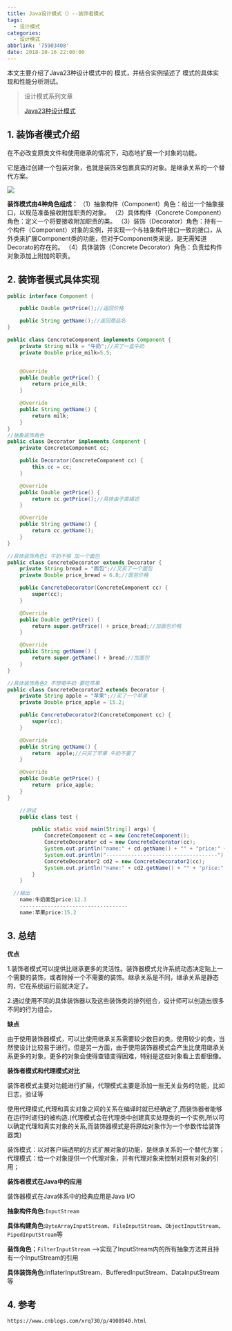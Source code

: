 ```yaml
---
title: Java设计模式（）--装饰者模式
tags:
  - 设计模式
categories:
  - 设计模式
abbrlink: '75903408'
date: 2018-10-16 22:00:00
---
```


本文主要介绍了Java23种设计模式中的 模式，并结合实例描述了 模式的具体实现和性能分析测试。

<!--more-->

> 设计模式系列文章
>
> [Java23种设计模式](https://www.lixueduan.com/categories/%E8%AE%BE%E8%AE%A1%E6%A8%A1%E5%BC%8F/)

## 1. 装饰者模式介绍

在不必改变原类文件和使用继承的情况下，动态地扩展一个对象的功能。

它是通过创建一个包装对象，也就是装饰来包裹真实的对象。是继承关系的一个替代方案。

![](https://github.com/illusorycloud/illusorycloud.github.io/raw/hexo/myImages/design_pattern/six-decorator.png)

**装饰模式由4种角色组成：**
（1）抽象构件（Component）角色：给出一个抽象接口，以规范准备接收附加职责的对象。
（2）具体构件（Concrete Component）角色：定义一个将要接收附加职责的类。
（3）装饰（Decorator）角色：持有一个构件（Component）对象的实例，并实现一个与抽象构件接口一致的接口，从外类来扩展Component类的功能，但对于Component类来说，是无需知道Decorato的存在的。
（4）具体装饰（Concrete Decorator）角色：负责给构件对象添加上附加的职责。

## 2. 装饰者模式具体实现

```java
public interface Component {

    public Double getPrice();//返回价格

    public String getName();//返回商品名
}

public class ConcreteComponent implements Component {
    private String milk = "牛奶";//买了一盒牛奶
    private Double price_milk=5.5;


    @Override
    public Double getPrice() {
        return price_milk;
    }

    @Override
    public String getName() {
        return milk;
    }
}
//抽象装饰角色
public class Decorator implements Component {
    private ConcreteComponent cc;

    public Decorator(ConcreteComponent cc) {
        this.cc = cc;
    }

    @Override
    public Double getPrice() {
        return cc.getPrice();//具体由子类描述
    }

    @Override
    public String getName() {
        return cc.getName();
    }
}

//具体装饰角色1 牛奶不够 加一个面包
public class ConcreteDecorator extends Decorator {
    private String bread = "面包";//又买了一个面包
    private Double price_bread = 6.8;//面包价格

    public ConcreteDecorator(ConcreteComponent cc) {
        super(cc);
    }

    @Override
    public Double getPrice() {
        return super.getPrice() + price_bread;//加面包价格
    }

    @Override
    public String getName() {
        return super.getName() + bread;//加面包
    }
}

//具体装饰角色2 不想喝牛奶 要吃苹果
public class ConcreteDecorator2 extends Decorator {
    private String apple = "苹果";//买了一个苹果
    private Double price_apple = 15.2;

    public ConcreteDecorator2(ConcreteComponent cc) {
        super(cc);
    }

    @Override
    public String getName() {
        return  apple;//只买了苹果 牛奶不要了
    }

    @Override
    public Double getPrice() {
        return  price_apple;
    }
}

    //测试
    public class test {

        public static void main(String[] args) {
            ConcreteComponent cc = new ConcreteComponent();
            ConcreteDecorator cd = new ConcreteDecorator(cc);
            System.out.println("name:" + cd.getName() + "" + "price:" + cd.getPrice());
            System.out.println("------------------------------------");
            ConcreteDecorator2 cd2 = new ConcreteDecorator2(cc);
            System.out.println("name:" + cd2.getName() + "" + "price:" + cd2.getPrice());
        }
    }

  //输出
    name:牛奶面包price:12.3
    -----------------------------------
    name:苹果price:15.2
```

## 3. 总结

**优点**

1.装饰者模式可以提供比继承更多的灵活性。装饰器模式允许系统动态决定贴上一个需要的装饰，或者除掉一个不需要的装饰。继承关系是不同，继承关系是静态的，它在系统运行前就决定了。

2.通过使用不同的具体装饰器以及这些装饰类的排列组合，设计师可以创造出很多不同的行为组合。

**缺点**

由于使用装饰器模式，可以比使用继承关系需要较少数目的类。使用较少的类，当然使设计比较易于进行。但是另一方面，由于使用装饰器模式会产生比使用继承关系更多的对象，更多的对象会使得查错变得困难，特别是这些对象看上去都很像。

**装饰者模式和代理模式对比**

装饰者模式主要对功能进行扩展，代理模式主要是添加一些无关业务的功能，比如日志，验证等

使用代理模式,代理和真实对象之间的关系在编译时就已经确定了,而装饰器者能够在运行时递归的被构造.(代理模式会在代理类中创建真实处理类的一个实例,所以可以确定代理和真实对象的关系,而装饰器模式是将原始对象作为一个参数传给装饰器类)

装饰模式：以对客户端透明的方式扩展对象的功能，是继承关系的一个替代方案；
代理模式：给一个对象提供一个代理对象，并有代理对象来控制对原有对象的引用；

**装饰者模式在Java中的应用**

装饰器模式在Java体系中的经典应用是Java I/O

**抽象构件角色**:`InputStream`

**具体构建角色**:`ByteArrayInputStream`、`FileInputStream`、`ObjectInputStream`、`PipedInputStream`等

**装饰角色**；`FilterInputStream` -->实现了InputStream内的所有抽象方法并且持有一个InputStream的引用

**具体装饰角色**:InflaterInputStream、BufferedInputStream、DataInputStream等

## 4. 参考

`https://www.cnblogs.com/xrq730/p/4908940.html`



